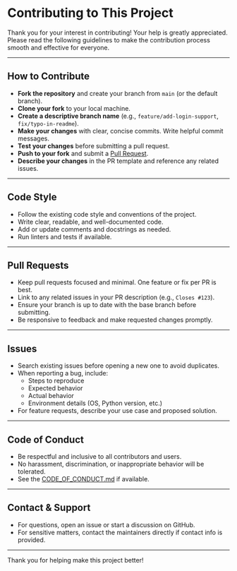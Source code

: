 # Contributing to This Project

Thank you for your interest in contributing! Your help is greatly appreciated. Please read the following guidelines to make the contribution process smooth and effective for everyone.

---

## How to Contribute

- **Fork the repository** and create your branch from `main` (or the default branch).
- **Clone your fork** to your local machine.
- **Create a descriptive branch name** (e.g., `feature/add-login-support`, `fix/typo-in-readme`).
- **Make your changes** with clear, concise commits. Write helpful commit messages.
- **Test your changes** before submitting a pull request.
- **Push to your fork** and submit a [Pull Request](https://github.com/HenryLok0/css-tidy/pulls).
- **Describe your changes** in the PR template and reference any related issues.

---

## Code Style

- Follow the existing code style and conventions of the project.
- Write clear, readable, and well-documented code.
- Add or update comments and docstrings as needed.
- Run linters and tests if available.

---

## Pull Requests

- Keep pull requests focused and minimal. One feature or fix per PR is best.
- Link to any related issues in your PR description (e.g., `Closes #123`).
- Ensure your branch is up to date with the base branch before submitting.
- Be responsive to feedback and make requested changes promptly.

---

## Issues

- Search existing issues before opening a new one to avoid duplicates.
- When reporting a bug, include:
  - Steps to reproduce
  - Expected behavior
  - Actual behavior
  - Environment details (OS, Python version, etc.)
- For feature requests, describe your use case and proposed solution.

---

## Code of Conduct

- Be respectful and inclusive to all contributors and users.
- No harassment, discrimination, or inappropriate behavior will be tolerated.
- See the [CODE_OF_CONDUCT.md](CODE_OF_CONDUCT.md) if available.

---

## Contact & Support

- For questions, open an issue or start a discussion on GitHub.
- For sensitive matters, contact the maintainers directly if contact info is provided.

---

Thank you for helping make this project better!